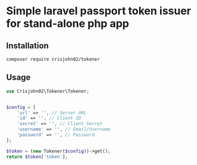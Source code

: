 # Simple laravel passport token issuer for stand-alone php app

## Installation
``` composer log
composer require crisjohn02/tokener
```

## Usage
```php
use Crisjohn02\Tokener\Tokener;


$config = [
    'url' => '', // Server URL
    'id' => '', // Client ID
    'secret' => '', // Client Secret
    'username' => '', // Email/Username
    'password' => '', // Password    
];

$token = (new Tokener($config))->get();
return $token['token'];
```
